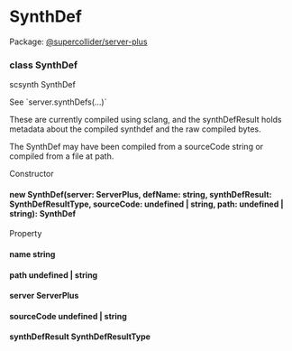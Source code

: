 # SynthDef
Package: <a href="#/packages/server-plus/api">@supercollider/server-plus</a>

<div class="entity-box"><div class="Class"><h3 class="class-header" id="SynthDef"><span class="token keyword">class</span> <span class="class">SynthDef</span></h3><p class="short-text">scsynth SynthDef</p><p class="">See `server.synthDefs(...)`

These are currently compiled using sclang,
and the synthDefResult holds metadata about the compiled
synthdef and the raw compiled bytes.

The SynthDef may have been compiled from a sourceCode string
or compiled from a file at path.
</p><div class="section-heading">Constructor</div><div class="class-member"><h4 id="constructor"><span class="token function">new SynthDef</span>(<span class="nowrap">server: <span class="type reference">ServerPlus</span></span>, <span class="nowrap">defName: <span class="type token entity">string</span></span>, <span class="nowrap">synthDefResult: <span class="type reference">SynthDefResultType</span></span>, <span class="nowrap">sourceCode: <span class="type "><span class="type token entity">undefined</span> | <span class="type token entity">string</span></span></span>, <span class="nowrap">path: <span class="type "><span class="type token entity">undefined</span> | <span class="type token entity">string</span></span></span>): <span class="type reference">SynthDef</span></h4></div><div class="section-heading">Property</div><div class="class-member"><h4 id="name"><span class="token property">name</span> <span class="type token entity">string</span></h4></div><div class="class-member"><h4 id="path"><span class="token property">path</span> <span class="type "><span class="type token entity">undefined</span> | <span class="type token entity">string</span></span></h4></div><div class="class-member"><h4 id="server"><span class="token property">server</span> <span class="type reference">ServerPlus</span></h4></div><div class="class-member"><h4 id="sourceCode"><span class="token property">sourceCode</span> <span class="type "><span class="type token entity">undefined</span> | <span class="type token entity">string</span></span></h4></div><div class="class-member"><h4 id="synthDefResult"><span class="token property">synthDefResult</span> <span class="type reference">SynthDefResultType</span></h4></div></div></div>
